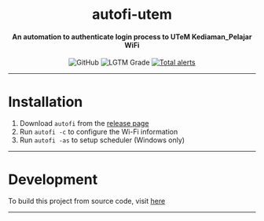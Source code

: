 <h1 align="center">autofi-utem</h1>
<h4 align="center">An automation to authenticate login process to UTeM Kediaman_Pelajar WiFi</h4>
<div align="center">
  <img alt="GitHub" src="https://img.shields.io/github/license/jamestansx/autofi-utem?logo=lgtm&logoWidth=18&color=bright%20green">
  <img alt="LGTM Grade" src="https://img.shields.io/lgtm/grade/python/github/jamestansx/autofi-utem?logo=lgtm&logoWidth=18">
  <a href="https://lgtm.com/projects/g/jamestansx/autofi-utem/alerts/"><img alt="Total alerts" src="https://img.shields.io/lgtm/alerts/g/jamestansx/autofi-utem.svg?logo=lgtm&logoWidth=18"/></a>
</div>

---

# Installation


1. Download `autofi` from the [release page](https://github.com/jamestansx/autofi-utem/releases)
2. Run `autofi -c` to configure the Wi-Fi information
3. Run `autofi -as` to setup scheduler (Windows only)

---
# Development

To build this project from source code, visit [here](CONTRIBUTING.md)

---
